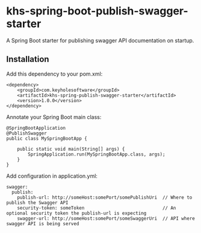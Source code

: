 # khs-spring-boot-publish-swagger-starter
A Spring Boot starter for publishing swagger API documentation on startup.

Installation
------------
Add this dependency to your pom.xml:

	<dependency>
		<groupId>com.keyholesoftware</groupId>
		<artifactId>khs-spring-publish-swagger-starter</artifactId>
		<version>1.0.0</version>
	</dependency>	

Annotate your Spring Boot main class:

	@SpringBootApplication
	@PublishSwagger
	public class MySpringBootApp {

		public static void main(String[] args) {
			SpringApplication.run(MySpringBootApp.class, args);
		}
	}

Add configuration in application.yml:

	swagger:
	  publish:
	    publish-url: http://someHost:somePort/somePublishUri  // Where to publish the Swagger API
	    security-token: someToken                             // An optional security token the publish-url is expecting
	    swagger-url: http://someHost:somePort/someSwaggerUri  // API where swagger API is being served
